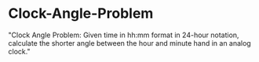 # Clock-Angle-Problem
"Clock Angle Problem: Given time in hh:mm format in 24-hour notation, calculate the shorter angle between the hour and minute hand in an analog clock."

